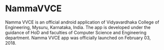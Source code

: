 # NammaVVCE
Namma VVCE is an official android application of Vidyavardhaka College of Engineering, Mysuru, Karnataka, India.
The app is developed under the guidance of HoD and faculties of Computer Science and Engineering department.
Namma VVCE app was officially launched on February 03, 2018.
